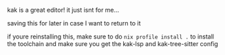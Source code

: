 kak is a great editor! it just isnt for me...

saving this for later in case I want to return to it

if youre reinstalling this, make sure to do `nix profile install .` to install the toolchain  and make sure you get the kak-lsp and kak-tree-sitter config
